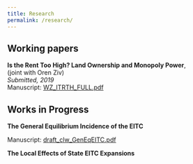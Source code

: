 ```yaml
---
title: Research
permalink: /research/
---
```


## Working papers
  
**Is the Rent Too High? Land Ownership and Monopoly Power**,   
  (joint with Oren Ziv)  
  *Submitted, 2019*  
  Manuscript: [WZ_ITRTH_FULL.pdf](/files/papers/WZ_ITRTH_FULL.pdf)  
  

## Works in Progress

**The General Equilibrium Incidence of the EITC**

Manuscript: [draft_clw_GenEqEITC.pdf](/files/papers/draft_clw_GenEqEITC.pdf)  

**The Local Effects of State EITC Expansions**
